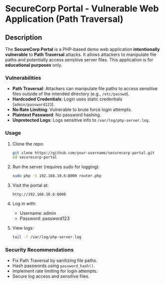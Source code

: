 # SecureCorp Portal - Vulnerable Web Application (Path Traversal)

## Description

The **SecureCorp Portal** is a PHP-based demo web application **intentionally vulnerable** to **Path Traversal** attacks. It allows attackers to manipulate file paths and potentially access sensitive server files. This application is for **educational purposes** only.

### Vulnerabilities

- **Path Traversal**: Attackers can manipulate file paths to access sensitive files outside of the intended directory (e.g., `/etc/passwd`).
- **Hardcoded Credentials**: Login uses static credentials (`admin/password123`).
- **No Rate Limiting**: Vulnerable to brute force login attempts.
- **Plaintext Password**: No password hashing.
- **Unprotected Logs**: Logs sensitive info to `/var/log/php-server.log`.

### Usage

1. Clone the repo:

   ```bash
   git clone https://github.com/your-username/securecorp-portal.git
   cd securecorp-portal
   ```

2. Run the server (requires sudo for logging):

   ```bash
   sudo php -S 192.168.10.6:8000 router.php
   ```

3. Visit the portal at:

   ```
   http://192.168.10.6:8000
   ```

4. Log in with:

   - Username: admin
   - Password: password123

5. View logs:

   ```bash
   tail -f /var/log/php-server.log
   ```

### Security Recommendations

- Fix Path Traversal by sanitizing file paths.
- Hash passwords using `password_hash()`.
- Implement rate limiting for login attempts.
- Secure log access and sensitive files.


